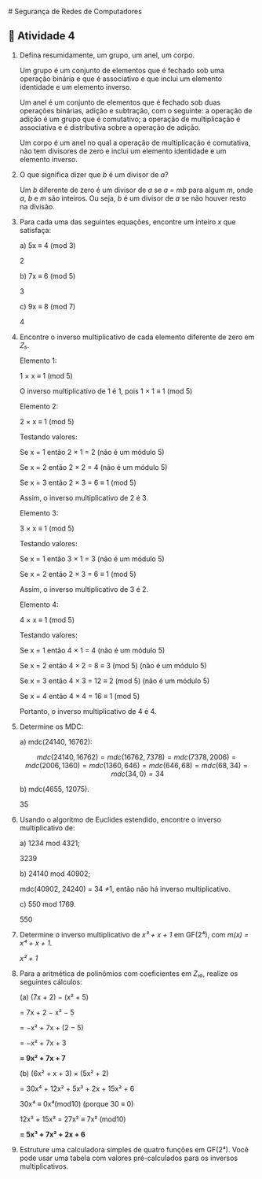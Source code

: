 ﻿﻿# Segurança de Redes de Computadores

## :page_with_curl: Atividade 4

1. Defina resumidamente, um grupo, um anel, um corpo.

   Um grupo é um conjunto de elementos que é fechado sob uma operação binária e que é associativo e que inclui um elemento identidade e um elemento inverso.

   Um anel é um conjunto de elementos que é fechado sob duas operações binárias, adição e subtração, com o seguinte: a operação de adição é um grupo que é comutativo; a operação de multiplicação é associativa e é distributiva sobre a operação de adição.

   Um corpo é um anel no qual a operação de multiplicação é comutativa, não tem divisores de zero e inclui um elemento identidade e um elemento inverso.

2. O que significa dizer que *b* é um divisor de *a*?

   Um *b* diferente de zero é um divisor de *a* se *a = mb* para algum *m*, onde *a*, *b* e *m* são inteiros. Ou seja, *b* é um divisor de *a* se não houver resto na divisão.

3. Para cada uma das seguintes equações, encontre um inteiro *x* que satisfaça:

   a) 5x ≡ 4 (mod 3)

   2

   b) 7x ≡ 6 (mod 5)

   3

   c) 9x ≡ 8 (mod 7)

   4

4. Encontre o inverso multiplicativo de cada elemento diferente de zero em *Z₅*.

   Elemento 1:

   1 × x ≡ 1 (mod 5)

   O inverso multiplicativo de 1 é 1, pois 1 × 1 ≡ 1 (mod 5)


	 Elemento 2:
	
	 2 × x ≡ 1 (mod 5)
	
	 Testando valores:
	
	 Se x = 1 então 2 × 1 = 2 (não é um módulo 5)
	
	 Se x = 2 então 2 × 2 = 4 (não é um módulo 5)
	
	 Se x = 3 então 2 × 3 = 6 ≡ 1 (mod 5)
	
	 Assim, o inverso multiplicativo de 2 é 3.
	
	
	 Elemento 3:
	
	 3 × x ≡ 1 (mod 5)
	
	 Testando valores:
	
	 Se x = 1 então 3 × 1 = 3 (não é um módulo 5)
	
	 Se x = 2 então 2 × 3 = 6 ≡ 1 (mod 5)
	
	 Assim, o inverso multiplicativo de 3 é 2.
		
	 Elemento 4:
	
	 4 × x ≡ 1 (mod 5)
		
	 Testando valores:
	
	 Se x = 1 então 4 × 1 = 4 (não é um módulo 5)
	
	 Se x = 2 então 4 × 2 = 8 ≡ 3 (mod 5) (não é um módulo 5)
	
	 Se x = 3 então 4 × 3 = 12 ≡ 2 (mod 5) (não é um módulo 5)
	
	 Se x = 4 então 4 × 4 = 16 ≡ 1 (mod 5)
	
	 Portanto, o inverso multiplicativo de 4 é 4.

5. Determine os MDC:

   a) mdc(24140, 16762):

   $$mdc(24140, 16762) = mdc(16762, 7378) = mdc(7378, 2006) = mdc(2006, 1360) = mdc(1360, 646) = mdc (646, 68) = mdc(68, 34) = mdc(34, 0) = 34$$

   b) mdc(4655, 12075).

   35

6. Usando o algoritmo de Euclides estendido, encontre o inverso multiplicativo de:

   a) 1234 mod 4321;

   3239


	 b) 24140 mod 40902;
			
	  mdc(40902, 24240) = 34 ≠1, então não há inverso multiplicativo.
			
		
	 c) 550 mod 1769.
			
	  550

7. Determine o inverso multiplicativo de *x³ + x + 1* em GF(2⁴), com *m(x) = x⁴ + x + 1.*

   *x² + 1*

8. Para a aritmética de polinômios com coeficientes em *Z₁₀*, realize os seguintes cálculos:

   (a) (7x + 2) − (x² + 5)

   = 7x + 2 − x² − 5

   = −x² + 7x + (2 − 5)

   = −x² + 7x + 3

   **= 9x² + 7x + 7**


	 (b) (6x² + x + 3) × (5x² + 2)
		
	 = 30x⁴ + 12x² + 5x³ + 2x + 15x² + 6
		
	 30x⁴ ≡ 0x⁴(mod10) (porque 30 ≡ 0)
		
	 12x² + 15x² = 27x² ≡ 7x² (mod10)
		
	 **= 5x³ + 7x² + 2x + 6**

9. Estruture uma calculadora simples de quatro funções em GF(2⁴). Você pode usar uma tabela com valores pré-calculados para os inversos multiplicativos.
